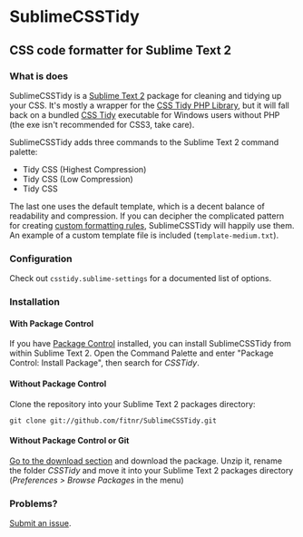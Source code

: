 # SublimeCSSTidy
## CSS code formatter for Sublime Text 2

### What is does
SublimeCSSTidy is a [Sublime Text 2](http://www.sublimetext.com/2) package for cleaning and tidying up your CSS. It's mostly a wrapper for the [CSS Tidy PHP Library](http://github.com/Cerdic/CSSTidy), but it will fall back on a bundled [CSS Tidy](http://csstidy.sourceforge.net/) executable for Windows users without PHP (the exe isn't recommended for CSS3, take care).

SublimeCSSTidy adds three commands to the Sublime Text 2 command palette:

* Tidy CSS (Highest Compression)
* Tidy CSS (Low Compression)
* Tidy CSS

The last one uses the default template, which is a decent balance of readability and compression. If you can decipher the complicated pattern for creating [custom formatting rules](http://csstidy.sourceforge.net/templates.php), SublimeCSSTidy will happily use them. An example of a custom template file is included (`template-medium.txt`).

### Configuration
Check out `csstidy.sublime-settings` for a documented list of options.

### Installation

#### With Package Control
If you have [Package Control](http://github.com/wbond/sublime_package_control) installed, you can install SublimeCSSTidy from within Sublime Text 2. Open the Command Palette and enter "Package Control: Install Package", then search for *CSSTidy*.

#### Without Package Control
Clone the repository into your Sublime Text 2 packages directory:

    git clone git://github.com/fitnr/SublimeCSSTidy.git

#### Without Package Control or Git
[Go to the download section](http://github.com/fitnr/SublimeCSSTidy/downloads) and download the package. Unzip it, rename the folder *CSSTidy* and move it into your Sublime Text 2 packages directory (*Preferences > Browse Packages* in the menu)

### Problems?
[Submit an issue](https://github.com/fitnr/SublimeCSSTidy/issues).